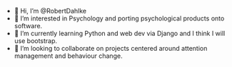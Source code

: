 - 👋 Hi, I’m @RobertDahlke
- 👀 I’m interested in Psychology and porting psychological products onto software. 
- 🌱 I’m currently learning Python and web dev via Django and I think I will use bootstrap. 
- 💞️ I’m looking to collaborate on projects centered around attention management and behaviour change. 


<!---
RobertDahlke/RobertDahlke is a ✨ special ✨ repository because its `README.md` (this file) appears on your GitHub profile.
You can click the Preview link to take a look at your changes.
--->
